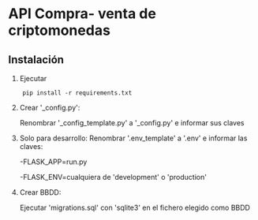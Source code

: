 # API Compra- venta de criptomonedas

## Instalación
1. Ejecutar
```
    pip install -r requirements.txt
``` 
2. Crear '_config.py':

    Renombrar '_config_template.py' a '_config.py' e informar sus claves

3. Solo para desarrollo: 
    Renombrar '.env_template' a '.env' e informar las claves:

    -FLASK_APP=run.py

    -FLASK_ENV=cualquiera de 'development' o 'production'

4. Crear BBDD:

    Ejecutar 'migrations.sql' con 'sqlite3' en el fichero elegido como BBDD